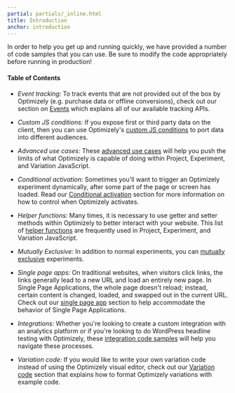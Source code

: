 ```yaml
---
partial: partials/_inline.html
title: Introduction
anchor: introduction
---
```


In order to help you get up and running quickly, we have provided a number of code samples that you can use.
Be sure to modify the code appropriately before running in production!

#### Table of Contents

* *Event tracking:* To track events that are not provided out of the box by Optimizely (e.g. purchase data or offline conversions), check out our section on [Events](#advanced-goal-tracking) which explains all of our available tracking APIs.

* *Custom JS conditions:* If you expose first or third party data on the client, then you can use Optimizely's [custom JS conditions](#custom-js) to port data into different audiences.

* *Advanced use cases:* These [advanced use cases](#advanced-use-cases) will help you push the limits of what Optimizely is capable of doing within Project, Experiment, and Variation JavaScript.

* *Conditional activation:* Sometimes you'll want to trigger an Optimizely experiment dynamically, after some part of the page or screen has loaded. Read our [Conditional activation](#conditional) section for more information on how to control when Optimizely activates.

* *Helper functions:* Many times, it is necessary to use getter and setter methods within Optimizely to better interact with your website. This list of [helper functions](#helpers) are frequently used in Project, Experiment, and Variation JavaScript.

* *Mutually Exclusive:* In addition to normal experiments, you can [mutually exclusive](#mutually-exclusive) experiments.

* *Single page apps:* On traditional websites, when visitors click links, the links generally lead to a new URL and load an entirely new page. In Single Page Applications, the whole page doesn't reload; instead, certain content is changed, loaded, and swapped out in the current URL. Check out our [single page app](#single-page-apps) section to help accommodate the behavior of Single Page Applications.

* *Integrations:* Whether you're looking to create a custom integration with an analytics platform or if you're looking to do WordPress headline testing with Optimizely, these [integration code samples](#technology-integrations) will help you navigate these processes.

* *Variation code:* If you would like to write your own variation code instead of using the Optimizely visual editor, check out our [Variation code](#variation-code) section that explains how to format Optimizely variations with example code.
